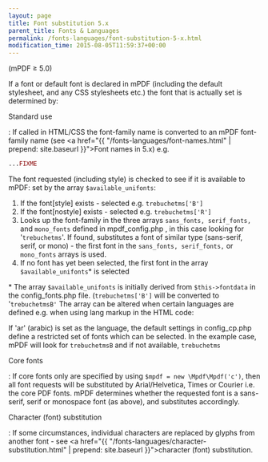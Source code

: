 ```yaml
---
layout: page
title: Font substitution 5.x
parent_title: Fonts & Languages
permalink: /fonts-languages/font-substitution-5-x.html
modification_time: 2015-08-05T11:59:37+00:00
---
```


(mPDF &ge; 5.0)

If a font or default font is declared in mPDF (including the default stylesheet, and any CSS stylesheets etc.) the font
that is actually set is determined by:

Standard use

: If called in HTML/CSS the font-family name is converted to an mPDF font-family name (see
  <a href="{{ "/fonts-languages/font-names.html" | prepend: site.baseurl }}">Font names in 5.x</a>) e.g.

  ```php
  ...FIXME

  ```

  The font requested (including style) is checked to see if it is available to mPDF: set by the array `$available_unifonts`:

  1. If the font[style] exists - selected e.g. `trebuchetms['B']`
  2. If the font[nostyle] exists - selected e.g. `trebuchetms['R']`
  3. Looks up the font-family in the three arrays `sans_fonts, serif_fonts,` and `mono_fonts` defined in
     <span class="filename">mpdf_config.php</span> , in this case looking for '`trebuchetms`'. If found, substitutes a
     font of similar type (sans-serif, serif, or mono) - the first font in the `sans_fonts, serif_fonts,` or `mono_fonts`
     arrays is used.
  4. If no font has yet been selected, the first font in the array `$available_unifonts`* is selected

  \* The array `$available_unifonts` is initially derived from `$this->fontdata` in the <span class="filename">config_fonts.php</span>
  file. (`trebuchetms['B']` will be converted to '`trebuchetmsB'` The array can be altered when certain languages are defined e.g.
  when using lang markup in the HTML code:

  If 'ar' (arabic) is set as the language, the default settings in <span class="filename">config_cp.php</span> define a
  restricted set of fonts which can be selected. In the example case, mPDF will look for `trebuchetmsB` and if not
  available, `trebuchetms`


Core fonts

: If core fonts only are specified by using `$mpdf = new \Mpdf\Mpdf('c')`, then all font requests will be substituted by
  Arial/Helvetica, Times or Courier i.e. the core PDF fonts. mPDF determines whether the requested font is a sans-serif,
  serif or monospace font (as above), and substitutes accordingly. 


Character (font) substitution

: If some circumstances, individual characters are replaced by glyphs from another font - see
  <a href="{{ "/fonts-languages/character-substitution.html" | prepend: site.baseurl }}">character (font) substitution</a>.

